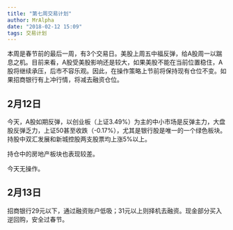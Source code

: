 ```yaml
---
title: "第七周交易计划"
author: MrAlpha
date: "2018-02-12 15:09"
tags: 交易计划
---
```


本周是春节前的最后一周，有3个交易日。美股上周五中福反弹，给A股周一以踹息之机。目前来看，A股受美股影响还是较大，如果美股不能在当前位置稳住，A股将继续承压，后市不容乐观。因此，在操作策略上节前将保持现有仓位不变。如果招商银行有上冲行情，将减去融资仓位。

## 2月12日

今天，A股如期反弹，以创业板（上证3.49%）为主的中小市场是反弹主力，大盘股反弹乏力，上证50甚至收跌（-0.17%），尤其是银行股是唯一的一个绿色板块。持股中双汇发展和新城控股两支股票均上涨5%以上。

持仓中的房地产板块也表现较差。

今天无操作。

## 2月13日

招商银行29元以下，通过融资账户低吸；31元以上则择机去融资。现金部分买入逆回购，安全过春节。
